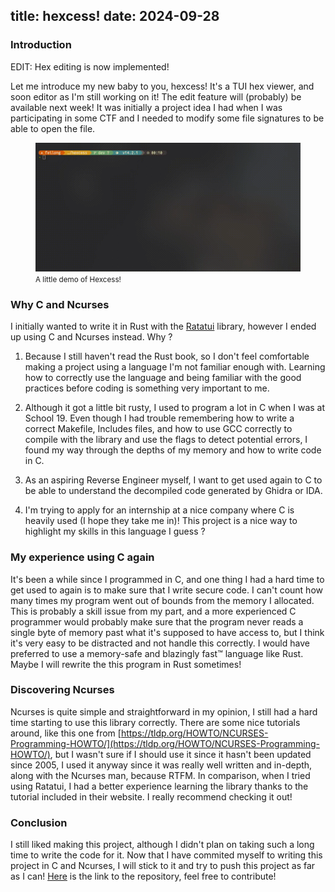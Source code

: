 title: hexcess!
date: 2024-09-28
---

### Introduction

EDIT: Hex editing is now implemented!

Let me introduce my new baby to you, hexcess! It's a TUI hex viewer, and soon
editor as I'm still working on it! The edit feature will (probably) be
available next week! It was initially a project idea I had when I was
participating in some CTF and I needed to modify some file signatures to be
able to open the file.
 
<figure>
    <img src="/static/assets/hexcess.gif" alt="hexcess screenshot" />
    <figcaption><small>A little demo of Hexcess!</small></figcaption>
</figure>

### Why C and Ncurses

I initially wanted to write it in Rust with the [Ratatui](https://ratatui.rs/)
library, however I ended up using C and Ncurses instead. Why ?

1. Because I still haven't read the Rust book, so I don't feel comfortable
making a project using a language I'm not familiar enough with. Learning how
to correctly use the language and being familiar with the good practices before
coding is something very important to me.

2. Although it got a little bit rusty, I used to program a lot in C when I was
at School 19. Even though I had trouble remembering how to write a correct
Makefile, Includes files, and how to use GCC correctly to compile with the
library and use the flags to detect potential errors, I found my way through
the depths of my memory and how to write code in C.

3. As an aspiring Reverse Engineer myself, I want to get used again to C to be
able to understand the decompiled code generated by Ghidra or IDA.

4. I'm trying to apply for an internship at a nice company where C is heavily
used (I hope they take me in)! This project is a nice way to highlight my
skills in this language I guess ?

### My experience using C again

It's been a while since I programmed in C, and one thing I had a hard time
to get used to again is to make sure that I write secure code. I can't count
how many times my program went out of bounds from the memory I allocated. This
is probably a skill issue from my part, and a more experienced C programmer
would probably make sure that the program never reads a single byte of memory
past what it's supposed to have access to, but I think it's very easy to be
distracted and not handle this correctly. I would have preferred to use a
memory-safe and blazingly fast™ language like Rust. Maybe I will rewrite the
this program in Rust sometimes!

### Discovering Ncurses

Ncurses is quite simple and straightforward in my opinion, I still had a hard
time starting to use this library correctly. There are some nice tutorials
around, like this one from [https://tldp.org/HOWTO/NCURSES-Programming-HOWTO/](https://tldp.org/HOWTO/NCURSES-Programming-HOWTO/),
but I wasn't sure if I should use it since it hasn't been updated since 2005,
I used it anyway since it was really well written and in-depth, along with
the Ncurses man, because RTFM. In comparison, when I tried using Ratatui, I
had a better experience learning the library thanks to the tutorial included in
their website. I really recommend checking it out!

### Conclusion

I still liked making this project, although I didn't plan on taking such a long
time to write the code for it. Now that I have commited myself to writing this
project in C and Ncurses, I will stick to it and try to push this project as
far as I can! [Here](https://github.com/jeanmadao/hexcess) is the link to the
repository, feel free to contribute!

